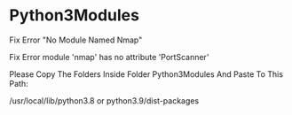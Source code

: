 # Python3Modules
Fix Error "No Module Named Nmap"

Fix Error module 'nmap' has no attribute 'PortScanner'

Please Copy The Folders Inside Folder Python3Modules And Paste To This Path:

/usr/local/lib/python3.8 or python3.9/dist-packages


